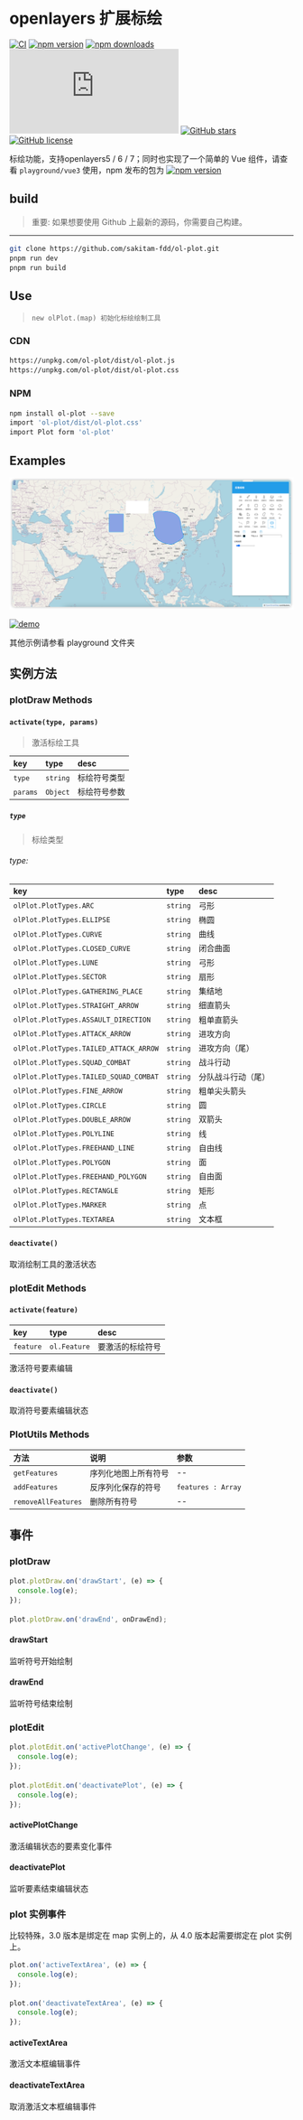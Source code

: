 # openlayers 扩展标绘

[![CI](https://github.com/sakitam-fdd/ol-plot/actions/workflows/ci.yml/badge.svg)](https://github.com/sakitam-fdd/ol-plot/actions/workflows/ci.yml)
[![npm version](https://badgen.net/npm/v/ol-plot)](https://npm.im/ol-plot)
[![npm downloads](https://badgen.net/npm/dm/ol-plot)](https://npm.im/ol-plot)
![JS gzip size](http://img.badgesize.io/https://unpkg.com/ol-plot/dist/ol-plot.js?compression=gzip&label=gzip%20size:%20JS)
[![GitHub stars](https://img.shields.io/github/stars/sakitam-fdd/ol-plot.svg)](https://github.com/sakitam-fdd/ol-plot/stargazers)
[![GitHub license](https://img.shields.io/badge/license-MIT-blue.svg)](https://raw.githubusercontent.com/sakitam-fdd/ol-plot/master/LICENSE)

标绘功能，支持openlayers5 / 6 / 7；同时也实现了一个简单的 Vue 组件，请查看 `playground/vue3` 使用，npm 发布的包为 [![npm version](https://badgen.net/npm/v/ol-plot-vue)](https://npm.im/ol-plot-vue)

## build

> 重要: 如果想要使用 Github 上最新的源码，你需要自己构建。

---

```bash
git clone https://github.com/sakitam-fdd/ol-plot.git
pnpm run dev
pnpm run build
```

## Use

> `new olPlot.(map) 初始化标绘绘制工具`

### CDN

```bash
https://unpkg.com/ol-plot/dist/ol-plot.js
https://unpkg.com/ol-plot/dist/ol-plot.css
```

### NPM

```bash
npm install ol-plot --save
import 'ol-plot/dist/ol-plot.css'
import Plot form 'ol-plot'
```

## Examples

[![site](https://github.com/sakitam-fdd/ol-plot/blob/master/playground/vue3/public/image/plot.png?raw=true)](https://sakitam-fdd.github.io/ol-plot)

[![demo](https://raw.githubusercontent.com/sakitam-fdd/ol-plot/V1.0.0/examples/images/demo.png)](https://codepen.io/sakitam-fdd/pen/QMQydz)

其他示例请参看 playground 文件夹

## 实例方法

### plotDraw Methods

#### `activate(type, params)`

> 激活标绘工具

| key      | type     | desc   |
|:---------|:---------|:-------|
| `type`   | `string` | 标绘符号类型 |
| `params` | `Object` | 标绘符号参数 |

##### `type`

> 标绘类型

###### type:

| key | type | desc      |
| :---------------------- | :--- |:----------|
| `olPlot.PlotTypes.ARC` | `string` | 弓形        |
| `olPlot.PlotTypes.ELLIPSE` | `string` | 椭圆        |
| `olPlot.PlotTypes.CURVE` | `string` | 曲线        |
| `olPlot.PlotTypes.CLOSED_CURVE` | `string` | 闭合曲面      |
| `olPlot.PlotTypes.LUNE` | `string` | 弓形        |
| `olPlot.PlotTypes.SECTOR` | `string` | 扇形        |
| `olPlot.PlotTypes.GATHERING_PLACE` | `string` | 集结地       |
| `olPlot.PlotTypes.STRAIGHT_ARROW` | `string` | 细直箭头      |
| `olPlot.PlotTypes.ASSAULT_DIRECTION` | `string` | 粗单直箭头     |
| `olPlot.PlotTypes.ATTACK_ARROW` | `string` | 进攻方向      |
| `olPlot.PlotTypes.TAILED_ATTACK_ARROW` | `string` | 进攻方向（尾）   |
| `olPlot.PlotTypes.SQUAD_COMBAT` | `string` | 战斗行动      |
| `olPlot.PlotTypes.TAILED_SQUAD_COMBAT` | `string` | 分队战斗行动（尾） |
| `olPlot.PlotTypes.FINE_ARROW` | `string` | 粗单尖头箭头    |
| `olPlot.PlotTypes.CIRCLE` | `string` | 圆         |
| `olPlot.PlotTypes.DOUBLE_ARROW` | `string` | 双箭头       |
| `olPlot.PlotTypes.POLYLINE` | `string` | 线         |
| `olPlot.PlotTypes.FREEHAND_LINE` | `string` | 自由线       |
| `olPlot.PlotTypes.POLYGON` | `string` | 面         |
| `olPlot.PlotTypes.FREEHAND_POLYGON` | `string` | 自由面       |
| `olPlot.PlotTypes.RECTANGLE` | `string` | 矩形        |
| `olPlot.PlotTypes.MARKER` | `string` | 点         |
| `olPlot.PlotTypes.TEXTAREA` | `string` | 文本框       |

#### `deactivate()`

取消绘制工具的激活状态

### plotEdit Methods

#### `activate(feature)`

| key | type | desc |
| :--- | :--- | :---------- |
| `feature` | `ol.Feature` | 要激活的标绘符号 |

激活符号要素编辑

#### `deactivate()`

取消符号要素编辑状态

### PlotUtils Methods

| 方法 | 说明 | 参数 |
| :--- | :--- | :---------- |
| `getFeatures` | 序列化地图上所有符号 | -- |
| `addFeatures` | 反序列化保存的符号 | `features : Array` |
| `removeAllFeatures` | 删除所有符号 | -- |


## 事件

### plotDraw

```js
plot.plotDraw.on('drawStart', (e) => {
  console.log(e);
});

plot.plotDraw.on('drawEnd', onDrawEnd);
```

#### drawStart

监听符号开始绘制

#### drawEnd

监听符号结束绘制

### plotEdit

```js
plot.plotEdit.on('activePlotChange', (e) => {
  console.log(e);
});

plot.plotEdit.on('deactivatePlot', (e) => {
  console.log(e);
});
```

#### activePlotChange

激活编辑状态的要素变化事件

#### deactivatePlot

监听要素结束编辑状态

### plot 实例事件

比较特殊，3.0 版本是绑定在 map 实例上的，从 4.0 版本起需要绑定在 plot 实例上。

```js
plot.on('activeTextArea', (e) => {
  console.log(e);
});

plot.on('deactivateTextArea', (e) => {
  console.log(e);
});
```

#### activeTextArea

激活文本框编辑事件

#### deactivateTextArea

取消激活文本框编辑事件
